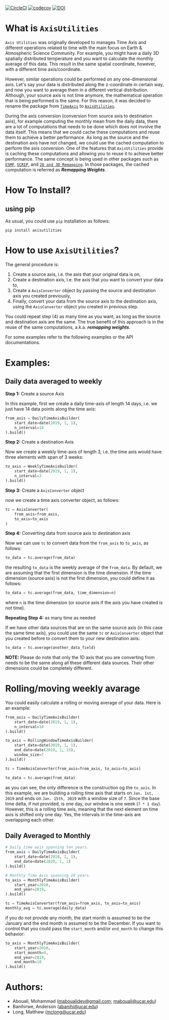 [![CircleCI](https://circleci.com/gh/coderepocenter/AxisUtilities.svg?style=svg)](https://circleci.com/gh/coderepocenter/AxisUtilities)
[![codecov](https://codecov.io/gh/coderepocenter/AxisUtilities/branch/master/graph/badge.svg)](https://codecov.io/gh/coderepocenter/AxisUtilities)
[![DOI](https://zenodo.org/badge/DOI/10.5281/zenodo.3533272.svg)](https://doi.org/10.5281/zenodo.3533272)




# What is `AxisUtilities`
`Axis Utilities` was originally developed to manages Time Axis and different operations related to time with the main 
focus on Earth & Atmospheric Science Community. For example, you might have a daily 3D spatially distributed temperature
and you want to calculate the monthly average of this data. This result in the same spatial coordinate, however, with
a different time axis/coordinate. 

However, similar operations could be performed on any one-dimensional axis. Let's say your data is distributed along the
z-coordinate in certain way, and now you want to average them in a different vertical distribution. Although, your 
source axis is not time anymore, the mathematical operation that is being performed is the same. For this reason, it was
decided to rename the package from [`TimeAxis`](https://github.com/maboualidev/TimeAxis) to 
[`AxisUtilities`](https://github.com/coderepocenter/AxisUtilities).

During the axis conversion (conversion from source axis to destination axis), for example computing the monthly mean
from the daily data, there are a lot of computations that needs to be done which does not involve the data itself. This
means that we could cache these computations and reuse them to achieve a better performance. As long as the source and
the destination axis have not changed, we could use the cached computation to perform the axis conversion. One of the
features that `AxisUtilities` provide is caching these computations and allowing you to reuse it to achieve better 
performance. The same concept is being used in other packages such as 
[`ESMF`](https://www.earthsystemcog.org/projects/esmf/), 
[`SCRIP`](https://github.com/SCRIP-Project/SCRIP), and 
[`2D and 3D Remapping`](https://www.mathworks.com/matlabcentral/fileexchange/41669-2d-and-3d-remapping). In those 
packages, the cached computation is referred as ***Remapping Weights***.

# How To Install?
## using pip
As usual, you could use `pip` installation as follows:

```shell script
pip install axisutilities
```

# How to use `AxisUtilities`?
The general procedure is:

1. Create a source axis, i.e. the axis that your original data is on,
2. Create a destination axis, i.e. the axis that you want to convert your data to,
3. Create a `AxisConverter` object by passing the source and destination axis you created previously,
4. Finally, convert your data from the source axis to the destination axis, using the `AxisConverter` object you created
in previous step.

You could repeat step (4) as many time as you want, as long as the source and destination axis are the same. The true
benefit of this approach is in the reuse of the same computations, a.k.a. ***remapping weights***.

For some examples refer to the following examples or the API documentations.

# Examples:
## Daily data averaged to weekly
**Step 1:** Create a source Axis

In this example, first we create a daily time-axis of length 14 days, i.e. we just have 14 data points
along the time axis:

```python
from_axis = DailyTimeAxisBuilder(
    start_date=date(2019, 1, 1),
    n_interval=14
).build()
```

**Step 2:** Create a destination Axis

Now we create a weekly time-axis of length 3, i.e. the time axis would have three elements with
span of 3 weeks:

```python
to_axis = WeeklyTimeAxisBuilder(
    start_date=date(2019, 1, 1),
    n_interval=3
).build()
```

**Step 3:** Create a `AxisConverter` object

now we create a time axis converter object, as follows:

```python
tc = AxisConverter(
    from_axis=from_axis, 
    to_axis=to_axis
)
```

**Step 4:** Converting data from source axis to destination axis

Now we can use `tc` to convert data from the `from_axis` to `to_axis`, as follows:

```python
to_data = tc.average(from_data)
```

the resulting `to_data` is the weekly average of the `from_data`. By default, we are assuming
that the first dimension is the time dimension. If the time dimension (source axis) is not the first dimension,
you could define it as follows:

```python
to_data = tc.average(from_data, time_dimension=n)
```

where `n` is the time dimension (or source axis if the axis you have created is not time).

**Repeating Step 4:** as many time as needed

If we have other data sources that are on the same source axis (in this case the same time axis), you could use the 
same `tc` or `AxisConverter` object that you created before to convert them to your new destination axis:

```python
to_data = tc.average(another_data_field)
```

**NOTE:** Please do note that only the 1D axis that you are converting from needs to be the same along all these 
different data sources. Their other dimensions could be completely different.

# Rolling/moving weekly avarage
You could easily calculate a rolling or moving average of your data. Here is an example:

```python
from_axis = DailyTimeAxisBuilder(
    start_date=date(2019, 1, 1),
    n_interval=14
).build()

to_axis = RollingWindowTimeAxisBuilder(
    start_date=date(2019, 1, 1),
    end_date=date(2019, 1, 15),
    window_size=7
).build()

tc = TimeAxisConverter(from_axis=from_axis, to_axis=to_axis)

to_data = tc.average(from_data)
```

as you can see, the only difference is the construction og the `to_axis`. In this example,
we are building a rolling time axis that starts on `Jan. 1st, 2019` and ends on `Jan. 15th, 2019`
with a window size of `7`. Since the base time delta, if not provided, is one day, our window is
one week (`7 * 1 day`). However, this is a rolling time axis, meaning that the next element on 
time axis is shifted only one day. Yes, the intervals in the time-axis are overlapping each other.

## Daily Averaged to Monthly

```python
# Daily time axis spanning ten years.
from_axis = DailyTimeAxisBuilder(
    start_date=date(2010, 1, 1),
    end_date=date(2020, 1, 1)
).build()

# Monthly Time Axis spanning 10 years.
to_axis = MonthlyTimeAxisBuilder(
    start_year=2010,
    end_year=2019,
).build()

tc = TimeAxisConverter(from_axis=from_axis, to_axis=to_axis)
monthly_avg = tc.average(daily_data)
```

if you do not provide any month, the start month is assumed to be the January and the end month is assumed to be
the December. If you want to control that you could pass the `start_month` and/or `end_month` to change this
behavior:

```python
to_axis = MonthlyTimeAxisBuilder(
    start_year=2010,
    start_monnth=4,
    end_year=2019,
    end_month=10
).build()
```

# Authors:
- Abouali, Mohammad (maboualidev@gmail.com; mabouali@ucar.edu)
- Banihirwe, Anderson (abanihi@ucar.edu)
- Long, Matthew (mclong@ucar.edu)






